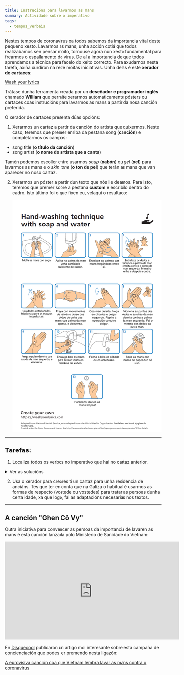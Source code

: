 ```yaml
---
title: Instrucións para lavarmos as mans
summary: Actividade sobre o imperativo
tags:
  - tempos_verbais
---
```

Nestes tempos de coronavirus xa todos sabemos da importancia vital deste pequeno xesto. Lavarmos as mans, unha acción cotiá que todos realizabamos sen pensar moito, tornouse agora nun xesto fundamental para frearmos o espallamento do virus. De aí a importancia de que todos aprendamos a técnica para facelo do xeito correcto. Para axudarnos nesta tarefa, axiña xurdiron na rede moitas iniciativas. Unha delas é este **xerador de cartaces**:

[Wash your lyrics](https://washyourlyrics.com/)

Trátase dunha ferramenta creada por un **deseñador e programador inglés** chamado **William** que permite xerarmos automaticamente pósters ou cartaces coas instrucións para lavarmos as mans a partir da nosa canción preferida.

O xerador de cartaces presenta dúas opcións:

1. Xerarmos un cartaz a partir da canción do artista que quixermos. Neste caso, teremos que premer enriba da pestana song (**canción**) e completarmos os campos:

* song title (**o título da canción**)
* song artist (**o nome do artista que a canta**)

Tamén podemos escoller entre usarmos *soup* (**xabón**) ou *gel* (**xel**) para lavarmos as mans e o *skin tone* (**o ton de pel**) que terán as mans que van aparecer no noso cartaz.

2. Xerarmos un póster a partir dun texto que nós lle deamos. Para isto, teremos que premer sobre a pestana **custom** e escribilo dentro do cadro. Isto último foi o que fixen eu, velaquí o resultado:

   ![imaxe](/img/cartaz-lavado-de-mans.png)

- - -

## Tarefas:

1. Localiza todos os verbos no imperativo que hai no cartaz anterior.

<details> <summary>Ver as solucións</summary>

1. Molla
2. Aplica
3. Enxaboa
4. Entrelaza / fricciona
5. Fricciona
6. Frega
7. Frega / repite
8. Fricciona / fai
9. Frega
10. Enxauga
11. Fecha
12. Seca

</details>

2. Usa o xerador para creares ti un cartaz para unha residencia de anciáns. Tes que ter en conta que na Galiza o habitual é usarmos as formas de respecto (vostede ou vostedes) para tratar as persoas dunha certa idade, xa que logo, fai as adaptacións necesarias nos textos.

- - -

## A canción "Ghen Cô Vy"

Outra iniciativa para convencer as persoas da importancia de lavaren as mans é esta canción lanzada polo Ministerio de Sanidade do Vietnam:

<iframe width="560" height="315" src="https://www.youtube.com/embed/BtulL3oArQw" frameborder="0" allow="accelerometer; autoplay; encrypted-media; gyroscope; picture-in-picture" allowfullscreen></iframe>

En [Disquecool](https://www.disquecool.com/) publicaron un artigo moi interesante sobre esta campaña de concienciación que podes ler premendo nesta ligazón:

[A eurovisiva canción coa que Vietnam lembra lavar as mans contra o coronavirus](https://www.disquecool.com/2020/03/16/a-eurovisiva-cancion-coa-que-vietnam-lembra-lavar-as-mans-contra-o-coronavirus/)